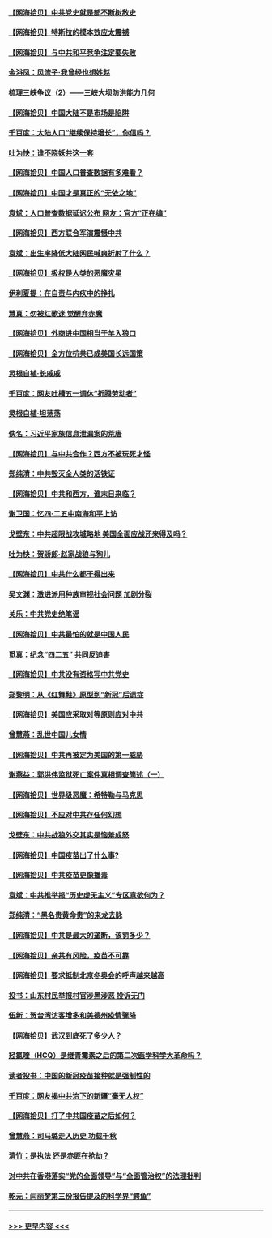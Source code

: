 #### [【网海拾贝】中共党史就是部不断树敌史](../pages/nsc993/n12932844.md?t=05090302) 
#### [【网海拾贝】特斯拉的模本效应太震撼](../pages/nsc993/n12925626.md?t=05090302) 
#### [【网海拾贝】与中共和平竞争注定要失败](../pages/nsc993/n12923326.md?t=05090302) 
#### [金浴凤：风流子‧我曾经也想姓赵](../pages/nsc993/n12920911.md?t=05090302) 
#### [梳理三峡争议（2）——三峡大坝防洪能力几何](../pages/nsc993/n12920173.md?t=05090302) 
#### [【网海拾贝】中国大陆不是市场是陷阱](../pages/nsc993/n12920143.md?t=05090302) 
#### [千百度：大陆人口“继续保持增长”，你信吗？](../pages/nsc993/n12918946.md?t=05090302) 
#### [吐为快：谁不晓妖共这一套](../pages/nsc993/n12918941.md?t=05090302) 
#### [【网海拾贝】中国人口普查数据有多难看？](../pages/nsc993/n12917822.md?t=05090302) 
#### [【网海拾贝】中国才是真正的“无依之地”](../pages/nsc993/n12915845.md?t=05090302) 
#### [袁斌：人口普查数据延迟公布 网友：官方“正在编”](../pages/nsc993/n12915748.md?t=05090302) 
#### [【网海拾贝】西方联合军演震慑中共](../pages/nsc993/n12913466.md?t=05090302) 
#### [袁斌：出生率降低大陆网民喊爽折射了什么？](../pages/nsc993/n12913365.md?t=05090302) 
#### [【网海拾贝】极权是人类的恶魔灾星](../pages/nsc993/n12910697.md?t=05090302) 
#### [伊利夏提：在自责与内疚中的挣扎](../pages/nsc993/n12910493.md?t=05090302) 
#### [慧真：勿被红歌迷 觉醒弃赤魔](../pages/nsc993/n12910485.md?t=05090302) 
#### [【网海拾贝】外商进中国相当于羊入狼口](../pages/nsc993/n12908274.md?t=05090302) 
#### [【网海拾贝】全方位抗共已成美国长远国策](../pages/nsc993/n12906878.md?t=05090302) 
#### [灵根自植‧长戚戚](../pages/nsc993/n12905585.md?t=05090302) 
#### [千百度：网友吐槽五一调休“折腾劳动者”](../pages/nsc993/n12905934.md?t=05090302) 
#### [灵根自植‧坦荡荡](../pages/nsc993/n12905562.md?t=05090302) 
#### [佚名：习近平家族信息泄漏案的荒唐](../pages/nsc993/n12904705.md?t=05090302) 
#### [【网海拾贝】与中共合作？西方不被玩死才怪](../pages/nsc993/n12903873.md?t=05090302) 
#### [郑纯清：中共毁灭全人类的活铁证](../pages/nsc993/n12903785.md?t=05090302) 
#### [【网海拾贝】中共和西方，谁末日来临？](../pages/nsc993/n12903482.md?t=05090302) 
#### [谢卫国：忆四‧二五中南海和平上访](../pages/nsc993/n12902192.md?t=05090302) 
#### [戈壁东：中共超限战攻城略地 美国全面应战还来得及吗？](../pages/nsc993/n12902297.md?t=05090302) 
#### [吐为快：贺骄郎‧赵家战狼与狗儿](../pages/nsc993/n12902280.md?t=05090302) 
#### [【网海拾贝】中共什么都干得出来](../pages/nsc993/n12897500.md?t=05090302) 
#### [吴文渊：激进派用种族审视社会问题 加剧分裂](../pages/nsc993/n12893881.md?t=05090302) 
#### [关乐：中共党史绝笔谣](../pages/nsc993/n12897270.md?t=05090302) 
#### [【网海拾贝】中共最怕的就是中国人民](../pages/nsc993/n12894705.md?t=05090302) 
#### [觅真：纪念“四二五” 共同反迫害](../pages/nsc993/n12894553.md?t=05090302) 
#### [【网海拾贝】中共没有资格写中共党史](../pages/nsc993/n12892231.md?t=05090302) 
#### [郑黎明：从《红舞鞋》原型到“新冠”后遗症](../pages/nsc993/n12890469.md?t=05090302) 
#### [【网海拾贝】美国应采取对等原则应对中共](../pages/nsc993/n12889176.md?t=05090302) 
#### [曾慧燕：乱世中国儿女情](../pages/nsc993/n12887931.md?t=05090302) 
#### [【网海拾贝】中共再被定为美国的第一威胁](../pages/nsc993/n12887580.md?t=05090302) 
#### [谢燕益：郭洪伟监狱死亡案件真相调查简述（一）](../pages/nsc993/n12885648.md?t=05090302) 
#### [【网海拾贝】世界级恶魔：希特勒与马克思](../pages/nsc993/n12884062.md?t=05090302) 
#### [【网海拾贝】不应对中共存任何幻想](../pages/nsc993/n12881460.md?t=05090302) 
#### [戈壁东：中共战狼外交其实是恼羞成怒](../pages/nsc993/n12880392.md?t=05090302) 
#### [【网海拾贝】中国疫苗出了什么事?](../pages/nsc993/n12879124.md?t=05090302) 
#### [【网海拾贝】中共疫苗更像播毒](../pages/nsc993/n12876631.md?t=05090302) 
#### [袁斌：中共推举报“历史虚无主义”专区意欲何为？](../pages/nsc993/n12876530.md?t=05090302) 
#### [郑纯清：“黑名贵黄命贵”的来龙去脉](../pages/nsc993/n12875589.md?t=05090302) 
#### [【网海拾贝】中共是最大的垄断，该罚多少？](../pages/nsc993/n12874006.md?t=05090302) 
#### [【网海拾贝】亲共有风险，疫苗不可靠](../pages/nsc993/n12872224.md?t=05090302) 
#### [【网海拾贝】要求抵制北京冬奥会的呼声越来越高](../pages/nsc993/n12868962.md?t=05090302) 
#### [投书：山东村民举报村官涉黑涉恶 投诉无门](../pages/nsc993/n12869726.md?t=05090302) 
#### [伍新：贺台湾访客增多和美德州疫情骤降](../pages/nsc993/n12865651.md?t=05090302) 
#### [【网海拾贝】武汉到底死了多少人？](../pages/nsc993/n12863707.md?t=05090302) 
#### [羟氯喹（HCQ）是继青霉素之后的第二次医学科学大革命吗？](../pages/nsc993/n12638564.md?t=05090302) 
#### [读者投书：中国的新冠疫苗接种就是强制性的](../pages/nsc993/n12859932.md?t=05090302) 
#### [千百度：网友揭中共治下的新疆“毫无人权”](../pages/nsc993/n12858385.md?t=05090302) 
#### [【网海拾贝】打了中共国疫苗之后如何？](../pages/nsc993/n12857866.md?t=05090302) 
#### [曾慧燕：司马璐走入历史 功载千秋](../pages/nsc993/n12856996.md?t=05090302) 
#### [清竹：是执法 还是赤匪在抢劫？](../pages/nsc993/n12856952.md?t=05090302) 
#### [对中共在香港落实“党的全面领导”与“全面管治权”的法理批判](../pages/nsc993/n12856929.md?t=05090302) 
#### [乾元：闫丽梦第三份报告提及的科学界“鳄鱼”](../pages/nsc993/n12855985.md?t=05090302) 

----
#### [ >>> 更早内容 <<< ](../indexes/nsc993-earlier.md)
